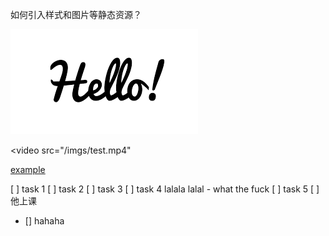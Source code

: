如何引入样式和图片等静态资源？

![img](/imgs/hello.png)

<video 
	src="/imgs/test.mp4"
></video>

[example](/examples.js)

[ ] task 1
	[ ] task 2
	[ ] task 3
	[ ] task 4
		lalala
		lalal
		- what the fuck
		[ ] task 5
	[ ] 他上课
- [] hahaha